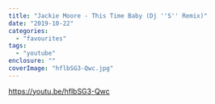 ```yaml
---
title: "Jackie Moore - This Time Baby (Dj ''S'' Remix)"
date: "2019-10-22"
categories: 
  - "favourites"
tags: 
  - "youtube"
enclosure: ""
coverImage: "hflbSG3-Qwc.jpg"
---
```


https://youtu.be/hflbSG3-Qwc
